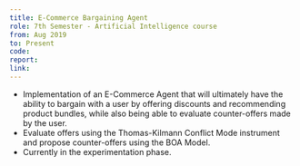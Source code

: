 ```yaml
---
title: E-Commerce Bargaining Agent
role: 7th Semester - Artificial Intelligence course
from: Aug 2019
to: Present
code:
report:
link:
---
```

<ul>
<li>Implementation of an E-Commerce Agent that will ultimately have the ability to bargain with a user by offering discounts and recommending product bundles, while also being able to evaluate counter-offers made by the user.</li>
<li>Evaluate offers using the Thomas-Kilmann Conflict Mode instrument and propose counter-offers using the BOA Model.</li>
<li>Currently in the experimentation phase.</li>
</ul>